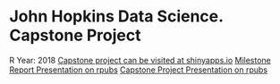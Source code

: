 # John Hopkins Data Science. Capstone Project
R
Year: 2018 
[Capstone project can be visited at shinyapps.io](https://vwsingh.shinyapps.io/capstoneProject/?_ga=2.133096462.1460294540.1612303728-308781024.1612303728)
[Milestone Report Presentation on rpubs](https://rpubs.com/vwsingh/401742)
[Capstone Project Presentation on rpubs](https://rpubs.com/vwsingh/408254)
